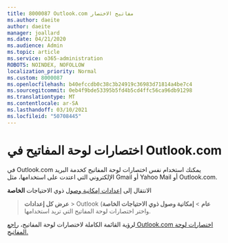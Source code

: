 ```yaml
---
title: 8000087 Outlook.com مفاتيح الاختصار
ms.author: daeite
author: daeite
manager: joallard
ms.date: 04/21/2020
ms.audience: Admin
ms.topic: article
ms.service: o365-administration
ROBOTS: NOINDEX, NOFOLLOW
localization_priority: Normal
ms.custom: 8000087
ms.openlocfilehash: b40efccdb0c38c3b24919c36983d71814a4be7c4
ms.sourcegitcommit: 0eb4f9bde53395b5fd4b5cd4ffc56ca96db91298
ms.translationtype: MT
ms.contentlocale: ar-SA
ms.lasthandoff: 03/10/2021
ms.locfileid: "50708445"
---
```

# <a name="keyboard-shortcuts-in-outlookcom"></a>اختصارات لوحة المفاتيح في Outlook.com

في Outlook.com يمكنك استخدام نفس اختصارات لوحة المفاتيح كخدمة البريد الإلكتروني التي اعتدت على استخدامها، مثل Gmail أو Yahoo Mail أو Outlook.com.

الانتقال إلى [إعدادات إمكانية وصول](https://go.microsoft.com/fwlink/?linkid=2080840) ذوي الاحتياجات **الخاصة** 
 > **عرض كل إعدادات**  >  Outlook **عام**  >  **إمكانية وصول ذوي الاحتياجات الخاصة**) واختر اختصارات لوحة المفاتيح التي تريد استخدامها.

لرؤية القائمة الكاملة لاختصارات لوحة المفاتيح، [راجع Outlook.com اختصارات لوحة المفاتيح.](https://support.microsoft.com/topic/keyboard-shortcuts-for-outlook-3cdeb221-7ae5-4c1d-8c1d-9e63216c1efd)
